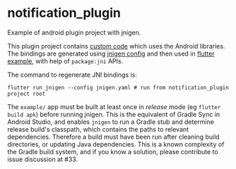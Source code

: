 # notification_plugin

Example of android plugin project with jnigen.

This plugin project contains [custom code](android/src/main/java/com/example/notification_plugin) which uses the Android libraries. The bindings are generated using [jnigen config](jnigen.yaml) and then used in [flutter example](example/lib/main.dart), with help of `package:jni` APIs.

The command to regenerate JNI bindings is:
```
flutter run jnigen --config jnigen.yaml # run from notification_plugin project root 
```

The `example/` app must be built at least once in _release_ mode (eg `flutter build apk`) before running jnigen. This is the equivalent of Gradle Sync in Android Studio, and enables `jnigen` to run a Gradle stub and determine release build's classpath, which contains the paths to relevant dependencies. Therefore a build must have been run after cleaning build directories, or updating Java dependencies. This is a known complexity of the Gradle build system, and if you know a solution, please contribute to issue discussion at #33.

